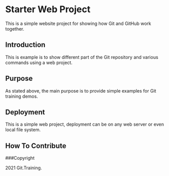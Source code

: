 # Starter Web Project

This is a simple website project for showing how Git and GitHub work together.

## Introduction

This is example is to show different part of the Git repository
and various commands using a web project.

## Purpose

As stated above, the main purpose is to provide
simple examples for Git training demos.

## Deployment

This is a simple web project, deployment can be
on any web server or even local file system.

## How To Contribute

###Copyright

2021 Git.Training.